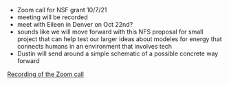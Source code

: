- Zoom call for NSF grant 10/7/21
- meeting will be recorded
- meet with Eileen in Denver on Oct 22nd?
- sounds like we will move forward with this NFS proposal for small project that can help test our larger ideas about modeles for energy that connects humans in an environment that involves tech
- Dustin will send around a simple schematic of a possible concrete way forward

[Recording of the Zoom call](https://cwru.zoom.us/rec/share/1lvUZyIq48BDE7Evs4Yo8KbRFTx3B1V4Z9aSlH4j142qiU_UAcJNxOaomEeWPC8b.MX2criiw1Cb1B1DH)